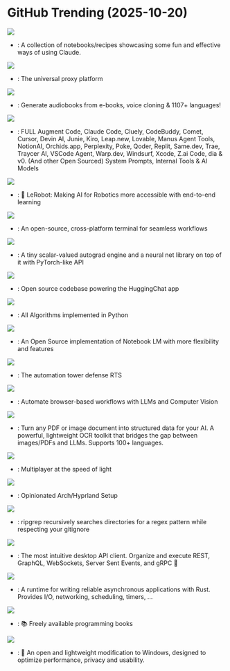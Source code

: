 # GitHub Trending (2025-10-20)

![](https://img.shields.io/badge/Jupyter%20Notebook-New%201-green?style=flat-square&logo=appveyor)
- [](https://github.comundefined): A collection of notebooks/recipes showcasing some fun and effective ways of using Claude.

![](https://img.shields.io/badge/Go-New%2052-green?style=flat-square&logo=appveyor)
- [](https://github.comundefined): The universal proxy platform

![](https://img.shields.io/badge/Python-New%20324-green?style=flat-square&logo=appveyor)
- [](https://github.comundefined): Generate audiobooks from e-books, voice cloning & 1107+ languages!

![](https://img.shields.io/badge/none-New%20235-green?style=flat-square&logo=appveyor)
- [](https://github.comundefined): FULL Augment Code, Claude Code, Cluely, CodeBuddy, Comet, Cursor, Devin AI, Junie, Kiro, Leap.new, Lovable, Manus Agent Tools, NotionAI, Orchids.app, Perplexity, Poke, Qoder, Replit, Same.dev, Trae, Traycer AI, VSCode Agent, Warp.dev, Windsurf, Xcode, Z.ai Code, dia & v0. (And other Open Sourced) System Prompts, Internal Tools & AI Models

![](https://img.shields.io/badge/Python-New%2088-green?style=flat-square&logo=appveyor)
- [](https://github.comundefined): 🤗 LeRobot: Making AI for Robotics more accessible with end-to-end learning

![](https://img.shields.io/badge/Go-New%20201-green?style=flat-square&logo=appveyor)
- [](https://github.comundefined): An open-source, cross-platform terminal for seamless workflows

![](https://img.shields.io/badge/Jupyter%20Notebook-New%20115-green?style=flat-square&logo=appveyor)
- [](https://github.comundefined): A tiny scalar-valued autograd engine and a neural net library on top of it with PyTorch-like API

![](https://img.shields.io/badge/TypeScript-New%20224-green?style=flat-square&logo=appveyor)
- [](https://github.comundefined): Open source codebase powering the HuggingChat app

![](https://img.shields.io/badge/Python-New%20234-green?style=flat-square&logo=appveyor)
- [](https://github.comundefined): All Algorithms implemented in Python

![](https://img.shields.io/badge/TypeScript-New%20531-green?style=flat-square&logo=appveyor)
- [](https://github.comundefined): An Open Source implementation of Notebook LM with more flexibility and features

![](https://img.shields.io/badge/Java-New%209-green?style=flat-square&logo=appveyor)
- [](https://github.comundefined): The automation tower defense RTS

![](https://img.shields.io/badge/Python-New%20220-green?style=flat-square&logo=appveyor)
- [](https://github.comundefined): Automate browser-based workflows with LLMs and Computer Vision

![](https://img.shields.io/badge/Python-New%20713-green?style=flat-square&logo=appveyor)
- [](https://github.comundefined): Turn any PDF or image document into structured data for your AI. A powerful, lightweight OCR toolkit that bridges the gap between images/PDFs and LLMs. Supports 100+ languages.

![](https://img.shields.io/badge/Rust-New%20160-green?style=flat-square&logo=appveyor)
- [](https://github.comundefined): Multiplayer at the speed of light

![](https://img.shields.io/badge/Shell-New%20191-green?style=flat-square&logo=appveyor)
- [](https://github.comundefined): Opinionated Arch/Hyprland Setup

![](https://img.shields.io/badge/Rust-New%2063-green?style=flat-square&logo=appveyor)
- [](https://github.comundefined): ripgrep recursively searches directories for a regex pattern while respecting your gitignore

![](https://img.shields.io/badge/TypeScript-New%20433-green?style=flat-square&logo=appveyor)
- [](https://github.comundefined): The most intuitive desktop API client. Organize and execute REST, GraphQL, WebSockets, Server Sent Events, and gRPC 🦬

![](https://img.shields.io/badge/Rust-New%2011-green?style=flat-square&logo=appveyor)
- [](https://github.comundefined): A runtime for writing reliable asynchronous applications with Rust. Provides I/O, networking, scheduling, timers, ...

![](https://img.shields.io/badge/Python-New%20507-green?style=flat-square&logo=appveyor)
- [](https://github.comundefined): 📚 Freely available programming books

![](https://img.shields.io/badge/PowerShell-New%2097-green?style=flat-square&logo=appveyor)
- [](https://github.comundefined): 🚀 An open and lightweight modification to Windows, designed to optimize performance, privacy and usability.

